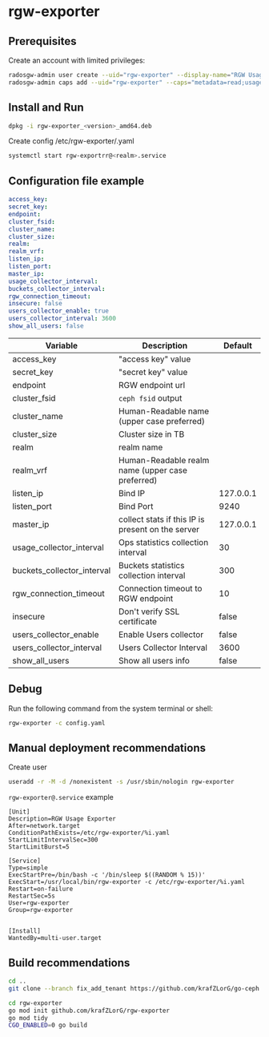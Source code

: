 # rgw-exporter

## Prerequisites

Create an account with limited privileges:

```bash
radosgw-admin user create --uid="rgw-exporter" --display-name="RGW Usage Exporter"
radosgw-admin caps add --uid="rgw-exporter" --caps="metadata=read;usage=read;info=read;buckets=read;users=read"
```

## Install and Run

```sh
dpkg -i rgw-exporter_<version>_amd64.deb
```

Create config /etc/rgw-exporter/<realm>.yaml

```sh
systemctl start rgw-exportrr@<realm>.service
```

## Configuration file example

```yaml
access_key: 
secret_key: 
endpoint: 
cluster_fsid:
cluster_name:
cluster_size:
realm: 
realm_vrf:
listen_ip:
listen_port: 
master_ip:
usage_collector_interval: 
buckets_collector_interval:
rgw_connection_timeout: 
insecure: false
users_collector_enable: true
users_collector_interval: 3600
show_all_users: false
```

| Variable | Description | Default |
|----------|-------------|---------|
| access_key | "access key" value | |
| secret_key | "secret key" value | |
| endpoint | RGW endpoint url | |
| cluster_fsid | `ceph fsid` output | |
| cluster_name | Human-Readable name (upper case preferred) | |
| cluster_size | Cluster size in TB | |
| realm | realm name | |
| realm_vrf | Human-Readable realm name (upper case preferred) | |
| listen_ip | Bind IP | 127.0.0.1 |
| listen_port | Bind Port | 9240 |
| master_ip | collect stats if this IP is present on the server | 127.0.0.1 |
| usage_collector_interval | Ops statistics collection interval | 30 |
| buckets_collector_interval | Buckets statistics collection interval | 300 |
| rgw_connection_timeout | Connection timeout to RGW endpoint | 10 |
| insecure | Don't verify SSL certificate | false |
| users_collector_enable | Enable Users collector | false |
| users_collector_interval | Users Collector Interval | 3600 |
| show_all_users | Show all users info | false |

## Debug

Run the following command from the system terminal or shell:

```sh
rgw-exporter -c config.yaml
```

## Manual deployment recommendations

Create user

```sh
useradd -r -M -d /nonexistent -s /usr/sbin/nologin rgw-exporter
```

`rgw-exporter@.service` example

```systemd.unit
[Unit]
Description=RGW Usage Exporter
After=network.target
ConditionPathExists=/etc/rgw-exporter/%i.yaml
StartLimitIntervalSec=300
StartLimitBurst=5

[Service]
Type=simple
ExecStartPre=/bin/bash -c '/bin/sleep $((RANDOM % 15))'
ExecStart=/usr/local/bin/rgw-exporter -c /etc/rgw-exporter/%i.yaml
Restart=on-failure
RestartSec=5s
User=rgw-exporter
Group=rgw-exporter


[Install]
WantedBy=multi-user.target
```

## Build recommendations

```sh
cd ..
git clone --branch fix_add_tenant https://github.com/krafZLorG/go-ceph.git

cd rgw-exporter
go mod init github.com/krafZLorG/rgw-exporter
go mod tidy
CGO_ENABLED=0 go build
```
